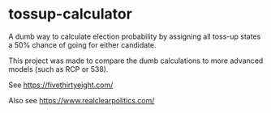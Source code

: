 # tossup-calculator
A dumb way to calculate election probability by assigning all toss-up states
a 50% chance of going for either candidate.

This project was made to compare the dumb calculations to more advanced models
(such as RCP or 538).

See https://fivethirtyeight.com/

Also see https://www.realclearpolitics.com/
